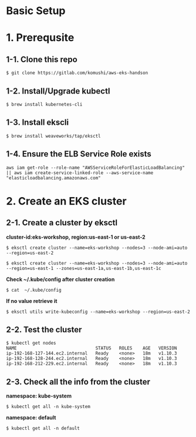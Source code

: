 # Basic Setup

# 1. Prerequsite
## 1-1. Clone this repo
```
$ git clone https://gitlab.com/komushi/aws-eks-handson
```

## 1-2. Install/Upgrade kubectl
```
$ brew install kubernetes-cli
```

## 1-3. Install ekscli
```
$ brew install weaveworks/tap/eksctl
```

## 1-4. Ensure the ELB Service Role exists
```
aws iam get-role --role-name "AWSServiceRoleForElasticLoadBalancing" || aws iam create-service-linked-role --aws-service-name "elasticloadbalancing.amazonaws.com"
```

# 2. Create an EKS cluster
## 2-1. Create a cluster by eksctl
**cluster-id:eks-workshop, region:us-east-1 or us-east-2**
```
$ eksctl create cluster --name=eks-workshop --nodes=3 --node-ami=auto --region=us-east-2

$ eksctl create cluster --name=eks-workshop --nodes=3 --node-ami=auto --region=us-east-1 --zones=us-east-1a,us-east-1b,us-east-1c
```

**Check ~/.kube/config after cluster creation**
```
$ cat  ~/.kube/config
```

**If no value retrieve it**
```
$ eksctl utils write-kubeconfig --name=eks-workshop --region=us-east-2
```

## 2-2. Test the cluster
```
$ kubectl get nodes
NAME                              STATUS   ROLES    AGE   VERSION
ip-192-168-127-144.ec2.internal   Ready    <none>   18m   v1.10.3
ip-192-168-128-244.ec2.internal   Ready    <none>   18m   v1.10.3
ip-192-168-212-229.ec2.internal   Ready    <none>   18m   v1.10.3
```

## 2-3. Check all the info from the cluster
**namespace: kube-system**
```
$ kubectl get all -n kube-system
```

**namespace: default**
```
$ kubectl get all -n default
```
